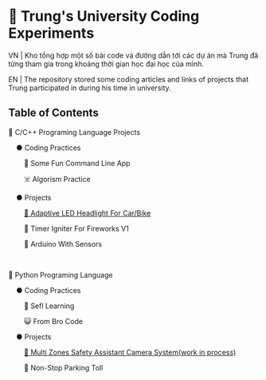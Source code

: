 # 🏫 Trung's University Coding Experiments

VN | Kho tổng hợp một số bài code và đường dẫn tới các dự án mà Trung đã từng tham gia trong khoảng thời gian học đại học của mình.

EN | The repository stored some coding articles and links of projects that Trung participated in during his time in university.

## Table of Contents
🌊 C/C++ Programing Language Projects

&nbsp;&nbsp;&nbsp;&nbsp;● Coding Practices

&nbsp;&nbsp;&nbsp;&nbsp;&nbsp;&nbsp;&nbsp;&nbsp;🤡 Some Fun Command Line App 

&nbsp;&nbsp;&nbsp;&nbsp;&nbsp;&nbsp;&nbsp;&nbsp;☠️ Algorism Practice

&nbsp;&nbsp;&nbsp;&nbsp;● Projects

&nbsp;&nbsp;&nbsp;&nbsp;&nbsp;&nbsp;&nbsp;&nbsp;[🔦 Adaptive LED Headlight For Car/Bike](https://github.com/kysutrung/esp32_auto_adapt_headlight)

&nbsp;&nbsp;&nbsp;&nbsp;&nbsp;&nbsp;&nbsp;&nbsp;🧨 Timer Igniter For Fireworks V1

&nbsp;&nbsp;&nbsp;&nbsp;&nbsp;&nbsp;&nbsp;&nbsp;🔌 Arduino With Sensors

&nbsp;&nbsp;&nbsp;&nbsp;

🐍 Python Programing Language

&nbsp;&nbsp;&nbsp;&nbsp;● Coding Practices

&nbsp;&nbsp;&nbsp;&nbsp;&nbsp;&nbsp;&nbsp;&nbsp;🗿 Sefl Learning

&nbsp;&nbsp;&nbsp;&nbsp;&nbsp;&nbsp;&nbsp;&nbsp;😺 From Bro Code 

&nbsp;&nbsp;&nbsp;&nbsp;● Projects

&nbsp;&nbsp;&nbsp;&nbsp;&nbsp;&nbsp;&nbsp;&nbsp;[🎥 Multi Zones Safety Assistant Camera System(work in process)](https://github.com/kysutrung/multi_zones_safety_assistant_camera)

&nbsp;&nbsp;&nbsp;&nbsp;&nbsp;&nbsp;&nbsp;&nbsp;🛵 Non-Stop Parking Toll
